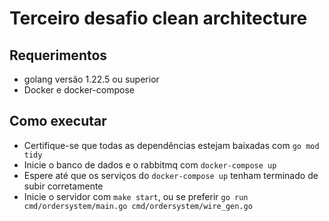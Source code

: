 # Terceiro desafio clean architecture
## Requerimentos
  * golang versão 1.22.5 ou superior
  * Docker e docker-compose

## Como executar
 * Certifique-se que todas as dependências estejam baixadas com `go mod tidy`
 * Inicie o banco de dados e o rabbitmq com `docker-compose up`
 * Espere até que os serviços do `docker-compose up` tenham terminado de subir corretamente
 * Inicie o servidor com `make start`, ou se preferir `go run cmd/ordersystem/main.go cmd/ordersystem/wire_gen.go`